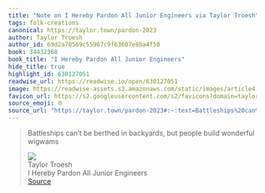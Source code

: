 ```yaml
---
title: "Note on I Hereby Pardon All Junior Engineers via Taylor Troesh"
tags: folk-creations
canonical: https://taylor.town/pardon-2023
author: Taylor Troesh
author_id: 69d2a70569c55967c9f63607e8ba4f50
book: 34432368
book_title: "I Hereby Pardon All Junior Engineers"
hide_title: true
highlight_id: 630127051
readwise_url: https://readwise.io/open/630127051
image: https://readwise-assets.s3.amazonaws.com/static/images/article4.6bc1851654a0.png
favicon_url: https://s2.googleusercontent.com/s2/favicons?domain=taylor.town
source_emoji: 🌐
source_url: "https://taylor.town/pardon-2023#:~:text=Battleships%20can%E2%80%99t%20be,build%20wonderful%20wigwams"
---
```


> Battleships can’t be berthed in backyards, but people build wonderful wigwams
> <div class="quoteback-footer"><div class="quoteback-avatar"><img class="mini-favicon" src="https://s2.googleusercontent.com/s2/favicons?domain=taylor.town"></div><div class="quoteback-metadata"><div class="metadata-inner"><span style="display:none">FROM:</span><div aria-label="Taylor Troesh" class="quoteback-author"> Taylor Troesh</div><div aria-label="I Hereby Pardon All Junior Engineers" class="quoteback-title"> I Hereby Pardon All Junior Engineers</div></div></div><div class="quoteback-backlink"><a target="_blank" aria-label="go to the full text of this quotation" rel="noopener" href="https://taylor.town/pardon-2023#:~:text=Battleships%20can%E2%80%99t%20be,build%20wonderful%20wigwams" class="quoteback-arrow"> Source</a></div></div>